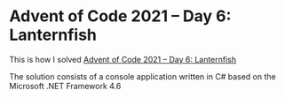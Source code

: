 # Advent of Code 2021 – Day 6: Lanternfish

This is how I solved [Advent of Code 2021 – Day 6: Lanternfish](https://adventofcode.com/2021/day/6) 

The solution consists of a console application written in C# based on the Microsoft .NET Framework 4.6 

